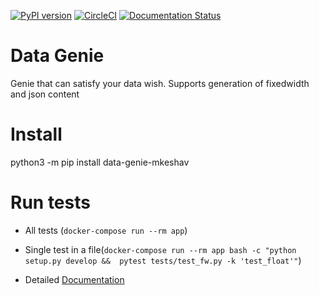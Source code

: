 [![PyPI version](https://badge.fury.io/py/data-genie-mkeshav.svg)](https://badge.fury.io/py/data-genie-mkeshav)
[![CircleCI](https://circleci.com/bb/mkeshav/data_genie.svg?style=svg)](https://circleci.com/bb/mkeshav/data_genie)
[![Documentation Status](https://readthedocs.org/projects/data-genie/badge/?version=latest)](https://data-genie.readthedocs.io/en/latest/?badge=latest)


# Data Genie

Genie that can satisfy your data wish.
Supports generation of fixedwidth and json content

# Install
python3 -m pip install data-genie-mkeshav

# Run tests
- All tests (`docker-compose run --rm app`)
- Single test in a file(`docker-compose run --rm app bash -c "python setup.py develop &&  pytest tests/test_fw.py -k 'test_float'"`)

- Detailed [Documentation](https://data-genie.readthedocs.io)
